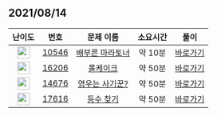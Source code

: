 ## 2021/08/14
| 난이도 | 번호 | 문제 이름 | 소요시간 | 풀이 
|:------:|:----:|:---------:|:------:|:------:|
| <img height="25px" width="25px" src="https://static.solved.ac/tier_small/7.svg"/> | [10546](https://www.acmicpc.net/problem/10546) | [배부른 마라토너](https://www.acmicpc.net/problem/10546) | 약 10분 | [바로가기](https://github.com/MinsangKong/DailyProblem/blob/main/08-14/1.py)| 
| <img height="25px" width="25px" src="https://static.solved.ac/tier_small/10.svg"/> | [16206](https://www.acmicpc.net/problem/16206) | [롤케이크](https://www.acmicpc.net/problem/16206) | 약 50분 | [바로가기](https://github.com/MinsangKong/DailyProblem/blob/main/08-14/2.py)|
| <img height="25px" width="25px" src="https://static.solved.ac/tier_small/12.svg"/> | [14676](https://www.acmicpc.net/problem/14676) | [영우는 사기꾼?](https://www.acmicpc.net/problem/14676) | 약 50분 | [바로가기](https://github.com/MinsangKong/DailyProblem/blob/main/08-14/3.py)| 
| <img height="25px" width="25px" src="https://static.solved.ac/tier_small/13.svg"/> | [17616](https://www.acmicpc.net/problem/17616) | [등수 찾기](https://www.acmicpc.net/problem/17616) | 약 50분 | [바로가기](https://github.com/MinsangKong/DailyProblem/blob/main/08-14/4.py)|